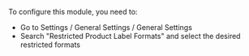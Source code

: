 To configure this module, you need to:

- Go to Settings / General Settings / General Settings
- Search "Restricted Product Label Formats" and select the desired restricted formats